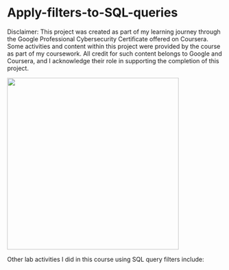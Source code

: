 # Apply-filters-to-SQL-queries

Disclaimer: This project was created as part of my learning journey through the Google Professional Cybersecurity Certificate offered on Coursera. Some activities and content within this project were provided by the course as part of my coursework. All credit for such content belongs to Google and Coursera, and I acknowledge their role in supporting the completion of this project.

<img src="https://media.giphy.com/media/UK5wOtrmXzFHYJjE9A/giphy.gif?cid=ecf05e478yxo1k29oq71snh734jn111u3zs0xi9vbjclqxp3&ep=v1_gifs_search&rid=giphy.gif&ct=g" width="400" />

Other lab activities I did in this course using SQL query filters include:

